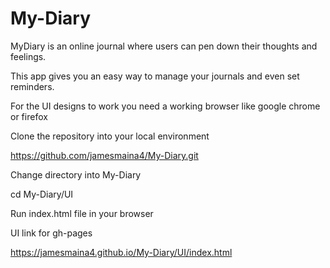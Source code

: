 # My-Diary
MyDiary is an online journal where users can pen down their thoughts and feelings.

This app gives you an easy way to manage your journals and even set reminders.

For the UI designs to work you need a working browser like google chrome or firefox

Clone the repository into your local environment

https://github.com/jamesmaina4/My-Diary.git

Change directory into My-Diary

cd My-Diary/UI

Run index.html file in your browser

UI link for gh-pages

 https://jamesmaina4.github.io/My-Diary/UI/index.html
